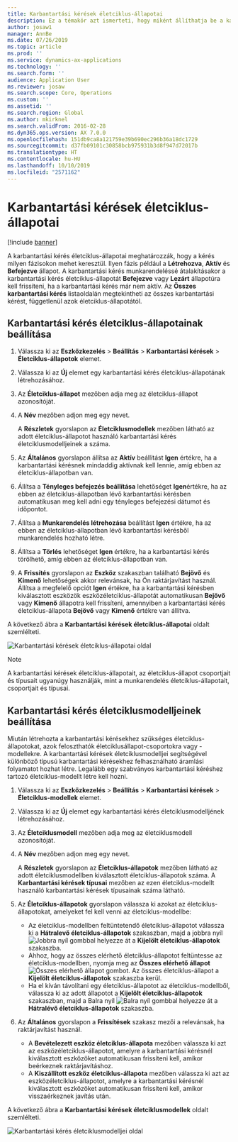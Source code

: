 ```yaml
---
title: Karbantartási kérések életciklus-állapotai
description: Ez a témakör azt ismerteti, hogy miként állíthatja be a karbantartási kérés életciklus-állapotait az Eszközkezelés modulban.
author: josaw1
manager: AnnBe
ms.date: 07/26/2019
ms.topic: article
ms.prod: ''
ms.service: dynamics-ax-applications
ms.technology: ''
ms.search.form: ''
audience: Application User
ms.reviewer: josaw
ms.search.scope: Core, Operations
ms.custom: ''
ms.assetid: ''
ms.search.region: Global
ms.author: mkirknel
ms.search.validFrom: 2016-02-28
ms.dyn365.ops.version: AX 7.0.0
ms.openlocfilehash: 151db9ca8a121759e39b690ec296b36a18dc1729
ms.sourcegitcommit: d37fb09101c30858bcb975931b3d8f947d72017b
ms.translationtype: HT
ms.contentlocale: hu-HU
ms.lasthandoff: 10/10/2019
ms.locfileid: "2571162"
---
```

# <a name="maintenance-request-lifecycle-states"></a>Karbantartási kérések életciklus-állapotai

[!include [banner](../../includes/banner.md)]

 


A karbantartási kérés életciklus-állapotai meghatározzák, hogy a kérés milyen fázisokon mehet keresztül. Ilyen fázis például a **Létrehozva**, **Aktív** és **Befejezve** állapot. A karbantartási kérés munkarendeléssé átalakításakor a karbantartási kérés életciklus-állapotát **Befejezve** vagy **Lezárt** állapotúra kell frissíteni, ha a karbantartási kérés már nem aktív. Az **Összes karbantartási kérés** listaoldalán megtekintheti az összes karbantartási kérést, függetlenül azok életciklus-állapotától.

## <a name="set-up-maintenance-request-lifecycle-states"></a>Karbantartási kérés életciklus-állapotainak beállítása

1. Válassza ki az **Eszközkezelés** \> **Beállítás** \> **Karbantartási kérések** \> **Életciklus-állapotok** elemet.
2. Válassza ki az **Új** elemet egy karbantartási kérés életciklus-állapotának létrehozásához.
3. Az **Életciklus-állapot** mezőben adja meg az életciklus-állapot azonosítóját.
4. A **Név** mezőben adjon meg egy nevet.

    A **Részletek** gyorslapon az **Életciklusmodellek** mezőben látható az adott életciklus-állapotot használó karbantartási kérés életciklusmodelljeinek a száma.

5. Az **Általános** gyorslapon állítsa az **Aktív** beállítást **Igen** értékre, ha a karbantartási kérésnek mindaddig aktívnak kell lennie, amíg ebben az életciklus-állapotban van.
6. Állítsa a **Tényleges befejezés beállítása** lehetőséget **Igen**értékre, ha az ebben az életciklus-állapotban lévő karbantartási kérésben automatikusan meg kell adni egy tényleges befejezési dátumot és időpontot.
7. Állítsa a **Munkarendelés létrehozása** beállítást **Igen** értékre, ha az ebben az életciklus-állapotban lévő karbantartási kérésből munkarendelés hozható létre.
8. Állítsa a **Törlés** lehetőséget **Igen** értékre, ha a karbantartási kérés törölhető, amíg ebben az életciklus-állapotban van.
9. A **Frissítés** gyorslapon az **Eszköz** szakaszban található **Bejövő** és **Kimenő** lehetőségek akkor relevánsak, ha Ön raktárjavítást használ. Állítsa a megfelelő opciót **Igen** értékre, ha a karbantartási kérésben kiválasztott eszközök eszközéletciklus-állapotát automatikusan **Bejövő** vagy **Kimenő** állapotra kell frissíteni, amennyiben a karbantartási kérés életciklus-állapota **Bejövő** vagy **Kimenő** értékre van állítva.

A következő ábra a **Karbantartási kérések életciklus-állapotai** oldalt szemlélteti.

![Karbantartási kérések életciklus-állapotai oldal](media/02-setup-for-requests.png)

> [!NOTE]
> A karbantartási kérések életciklus-állapotait, az életciklus-állapot csoportjait és típusait ugyanúgy használják, mint a munkarendelés életciklus-állapotait, csoportjait és típusai. 

## <a name="set-up-maintenance-request-lifecycle-models"></a>Karbantartási kérés életciklusmodelljeinek beállítása

Miután létrehozta a karbantartási kérésekhez szükséges életciklus-állapotokat, azok feloszthatók életciklusállapot-csoportokra vagy -modellekre. A karbantartási kérések életciklusmodelljei segítségével különböző típusú karbantartási kérésekhez felhasználható áramlási folyamatot hozhat létre. Legalább egy szabványos karbantartási kéréshez tartozó életciklus-modellt létre kell hozni.

1. Válassza ki az **Eszközkezelés** \> **Beállítás** \> **Karbantartási kérések** \> **Életciklus-modellek** elemet.
2. Válassza ki az **Új** elemet egy karbantartási kérés életciklusmodelljének létrehozásához.
3. Az **Életciklusmodell** mezőben adja meg az életciklusmodell azonosítóját.
4. A **Név** mezőben adjon meg egy nevet.

    A **Részletek** gyorslapon az **Életciklus-állapotok** mezőben látható az adott életciklusmodellben kiválasztott életciklus-állapotok száma. A **Karbantartási kérések típusai** mezőben az ezen életciklus-modellt használó karbantartási kérések típusainak száma látható.

5. Az **Életciklus-állapotok** gyorslapon válassza ki azokat az életciklus-állapotokat, amelyeket fel kell venni az életciklus-modellbe:

    - Az életciklus-modellben feltüntetendő életciklus-állapotot válassza ki a **Hátralevő életciklus-állapotok** szakaszban, majd a jobbra nyíl ![Jobbra nyíl](media/03-setup-for-requests.png) gombbal helyezze át a **Kijelölt életciklus-állapotok** szakaszba.
    - Ahhoz, hogy az összes elérhető életciklus-állapotot feltüntesse az életciklus-modellben, nyomja meg az **Összes elérhető állapot** ![Összes elérhető állapot](media/04-setup-for-requests.png) gombot. Az összes életciklus-állapot a **Kijelölt életciklus-állapotok** szakaszba kerül.
    - Ha el kíván távolítani egy életciklus-állapotot az életciklus-modellből, válassza ki az adott állapotot a **Kijelölt életciklus-állapotok** szakaszban, majd a Balra nyíl ![Balra nyíl](media/05-setup-for-requests.png) gombbal helyezze át a **Hátralévő életciklus-állapotok** szakaszba.

6. Az **Általános** gyorslapon a **Frissítések** szakasz mezői a relevánsak, ha raktárjavítást használ.

    - A **Bevételezett eszköz életciklus-állapota** mezőben válassza ki azt az eszközéletciklus-állapotot, amelyre a karbantartási kérésnél kiválasztott eszközöket automatikusan frissíteni kell, amikor beérkeznek raktárjavításhoz.
    - A **Kiszállított eszköz életciklus-állapota** mezőben válassza ki azt az eszközéletciklus-állapotot, amelyre a karbantartási kérésnél kiválasztott eszközöket automatikusan frissíteni kell, amikor visszaérkeznek javítás után.

A következő ábra a **Karbantartási kérések életciklusmodellek** oldalt szemlélteti.

![Karbantartási kérés életciklusmodelljei oldal](media/06-setup-for-requests.png)
